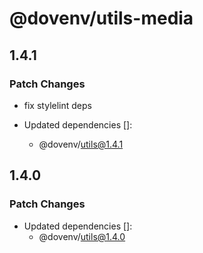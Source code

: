 # @dovenv/utils-media

## 1.4.1

### Patch Changes

- fix stylelint deps

- Updated dependencies []:
  - @dovenv/utils@1.4.1

## 1.4.0

### Patch Changes

- Updated dependencies []:
  - @dovenv/utils@1.4.0
